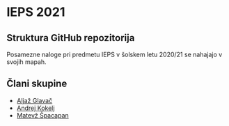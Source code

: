# IEPS 2021

## Struktura GitHub repozitorija
Posamezne naloge pri predmetu IEPS v šolskem letu 2020/21 se nahajajo v svojih mapah.

## Člani skupine
- [Aljaž Glavač](https://github.com/aljazglavac)
- [Andrej Kokelj](https://github.com/Lequicky)
- [Matevž Špacapan](https://github.com/Pur3Bolt)
